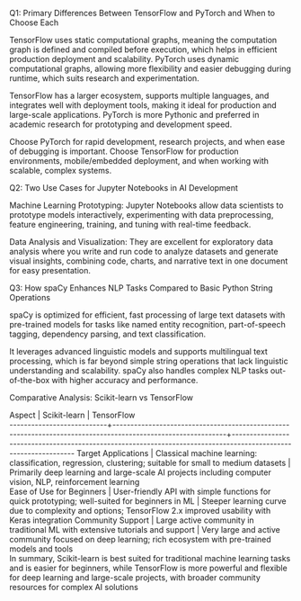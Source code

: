 Q1: Primary Differences Between TensorFlow and PyTorch and When to Choose Each

TensorFlow uses static computational graphs, meaning the computation graph is defined and compiled before execution, which helps in efficient production deployment and scalability. PyTorch uses dynamic computational graphs, allowing more flexibility and easier debugging during runtime, which suits research and experimentation.

TensorFlow has a larger ecosystem, supports multiple languages, and integrates well with deployment tools, making it ideal for production and large-scale applications. PyTorch is more Pythonic and preferred in academic research for prototyping and development speed.

Choose PyTorch for rapid development, research projects, and when ease of debugging is important. Choose TensorFlow for production environments, mobile/embedded deployment, and when working with scalable, complex systems.

Q2: Two Use Cases for Jupyter Notebooks in AI Development

Machine Learning Prototyping: Jupyter Notebooks allow data scientists to prototype models interactively, experimenting with data preprocessing, feature engineering, training, and tuning with real-time feedback.

Data Analysis and Visualization: They are excellent for exploratory data analysis where you write and run code to analyze datasets and generate visual insights, combining code, charts, and narrative text in one document for easy presentation.

Q3: How spaCy Enhances NLP Tasks Compared to Basic Python String Operations

spaCy is optimized for efficient, fast processing of large text datasets with pre-trained models for tasks like named entity recognition, part-of-speech tagging, dependency parsing, and text classification.

It leverages advanced linguistic models and supports multilingual text processing, which is far beyond simple string operations that lack linguistic understanding and scalability. spaCy also handles complex NLP tasks out-of-the-box with higher accuracy and performance.


Comparative Analysis: Scikit-learn vs TensorFlow

Aspect                     |  Scikit-learn                                                                                               |  TensorFlow                                                                                                    
---------------------------+-------------------------------------------------------------------------------------------------------------+----------------------------------------------------------------------------------------------------------------
Target Applications        |  Classical machine learning: classification, regression, clustering; suitable for small to medium datasets  |  Primarily deep learning and large-scale AI projects including computer vision, NLP, reinforcement learning    
Ease of Use for Beginners  |  User-friendly API with simple functions for quick prototyping; well-suited for beginners in ML             |  Steeper learning curve due to complexity and options; TensorFlow 2.x improved usability with Keras integration
Community Support          |  Large active community in traditional ML with extensive tutorials and support                              |  Very large and active community focused on deep learning; rich ecosystem with pre-trained models and tools    
In summary, Scikit-learn is best suited for traditional machine learning tasks and is easier for beginners, while TensorFlow is more powerful and flexible for deep learning and large-scale projects, with broader community resources for complex AI solutions
